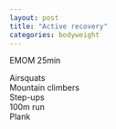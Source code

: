 ```yaml
---
layout: post
title: "Active recovery"
categories: bodyweight
---
```

EMOM 25min

Airsquats<br>
Mountain climbers<br>
Step-ups<br>
100m run<br>
Plank
<!--snippet-->